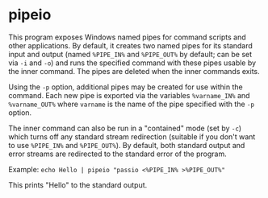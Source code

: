 pipeio
==========

This program exposes Windows named pipes for command scripts and other applications. By default, it creates two named pipes for its standard input and output (named `%PIPE_IN%` and `%PIPE_OUT%` by default; can be set via `-i` and `-o`) and runs the specified command with these pipes usable by the inner command. The pipes are deleted when the inner commands exits.

Using the `-p` option, additional pipes may be created for use within the command. Each new pipe is exported via the variables `%varname_IN%` and `%varname_OUT%` where `varname` is the name of the pipe specified with the `-p` option.

The inner command can also be run in a "contained" mode (set by `-c`) which turns off any standard stream redirection (suitable if you don't want to use `%PIPE_IN%` and `%PIPE_OUT%`). By default, both standard output and error streams are redirected to the standard error of the program.

Example: `echo Hello | pipeio "passio <%PIPE_IN% >%PIPE_OUT%"`

This prints "Hello" to the standard output.
